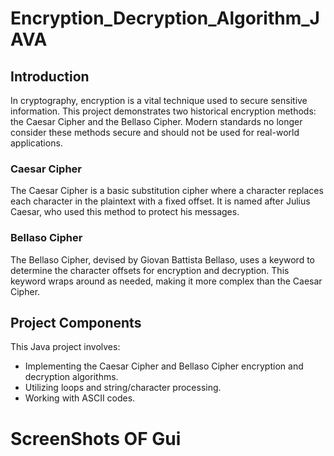 # Encryption_Decryption_Algorithm_JAVA
## Introduction
In cryptography, encryption is a vital technique used to secure sensitive information.
This project demonstrates two historical encryption methods: the Caesar Cipher and the Bellaso Cipher.
Modern standards no longer consider these methods secure and should not be used for real-world applications.

### Caesar Cipher

 The Caesar Cipher is a basic substitution cipher where a character replaces each character in the plaintext with a fixed offset. 
It is named after Julius Caesar, who used this method to protect his messages.

### Bellaso Cipher
The Bellaso Cipher, devised by Giovan Battista Bellaso, uses a keyword to determine the character offsets for encryption and decryption. 
This keyword wraps around as needed, making it more complex than the Caesar Cipher.

## Project Components
This Java project involves:
* Implementing the Caesar Cipher and Bellaso Cipher encryption and decryption algorithms.
* Utilizing loops and string/character processing.
* Working with ASCII codes.

# ScreenShots OF Gui

